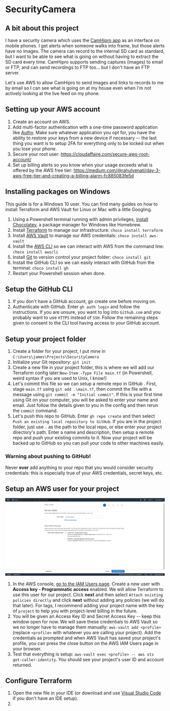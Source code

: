# SecurityCamera
## A bit about this project
I have a security camera which uses the [CamHipro app](https://camhi.pro/) as an interface on mobile phones. I get alerts when someone walks into frame, but those alerts have no images. The camera can record to the internal SD card as standard, but I want to be able to see what is going on without having to extract the SD card every time. CamHipro supports sending captures (images) to email or FTP, and can send recordings to FTP too... but I don't have an FTP server.

Let's use AWS to allow CamHipro to send images and links to records to me by email so I can see what is going on at my house even when I'm not actively looking at the live feed on my phone.
## Setting up your AWS account
1. Create an account on AWS. 
2. Add multi-factor authentication with a one-time password application like [Authy](https://authy.com/). Make sure whatever application you opt for, you have the ability to restore your keys from a new device if necessary -- the last thing you want is to setup 2FA for everything only to be locked out when you lose your phone.
3. Secure your root user: https://cloudaffaire.com/secure-aws-root-account/
4. Set up billing alerts so you know when your usage exceeds what is offered by the AWS free tier: https://medium.com/@rahulvenati/day-3-aws-free-tier-and-creating-a-billing-alarm-fc885083fe5d

## Installing packages on Windows
This guide is for a Windows 10 user. You can find many guides on how to install Terraform and AWS Vault for Linux or Mac with a little Googling.
1. Using a Powershell terminal running with admin privileges, [install Chocolatey](https://chocolatey.org/install), a package manager for Windows like Homebrew. 
2. Install [Terraform](https://community.chocolatey.org/packages/terraform) to manage our infrastructure: `choco install terraform` 
3. Install [AWS Vault](https://community.chocolatey.org/packages/aws-vault) to manage our AWS credentials: `choco install aws-vault`
4. Install the [AWS CLI](https://community.chocolatey.org/packages/awscli) so we can interact with AWS from the command line: `choco install awscli`
5. Install [Git](https://community.chocolatey.org/packages/git) to version control your project folder: `choco install git`
6. Install the GitHub CLI so we can easily interact with GitHub from the terminal: `choco install gh`
7. Restart your Powershell session when done.

## Setup the GitHub CLI
1. If you don't have a GitHub account, go create one before moving on.
2. Authenticate with GitHub. Enter `gh auth login` and follow the instructions. If you are unsure, you want to log into `Github.com` and you probably want to use `HTTPS` instead of `SSH`. Follow the remaining steps given to consent to the CLI tool having access to your GitHub account. 

## Setup your project folder
1. Create a folder for your project, I put mine in `C:\Users\james\Projects\SecurityCamera`
2. Initialize your Git repository: `git init`
3. Create a new file in your project folder, this is where we will add our Terraform config later:`New-Item -Type File main.tf` (in Powershell, weird syntax if you are used to Unix, I know!)
4. Let's commit this file so we can setup a remote repo in GitHub . First, stage `main.tf` using `git add .\main.tf`, then commit the file with a message using `git commit -m "Initial commit"`. If this is your first time using Git on your computer, you will be asked to enter your name and email. Just follow the details given to you in the config and then rerun the `commit` command.
5. Let's push this repo to GitHub. Enter `gh repo create` and then select `Push an existing local repository to GitHub`. If you are in the project folder, just use `.` as the path to the local repo, or else enter your project directory's path. Enter a name and description, then setup a remote repo and push your existing commits to it. Now your project will be backed up to GitHub so you can pull your code to other machines easily.
### Warning about pushing to GitHub!
Never **ever** add anything to your repo that you would consider security credentials: this is especially true of your AWS credentials, secret keys, etc. 

## Setup an AWS user for your project
![Creating a new AWS user for your project](https://github.com/jamesinjapan/SecurityCamera/raw/master/blog/new_aws_programmatic_user.png)
1. In the AWS console, [go to the IAM Users page](https://console.aws.amazon.com/iam/home#/users). Create a new user with **Access key - Programmatic access** enabled. We will allow Terraform to use this user for our project. Click **next** and then select `Attach existing policies directly` and click **next** without adding any policies (we will do that later). For tags, I recommend adding your project name with the key of `project` to help you with project-level billing in the future.
2. You will be given an Access Key ID and Secret Access Key -- keep this window open for now. We will save these credentials to AWS Vault so we no longer have to manage them manually: `aws-vault add <profile>` (replace `<profile>` with whatever you are calling your project). Add the credentials as prompted and when AWS Vault has saved your project's profile, you can press the close button on the AWS IAM Users page in your browser.
3. Test that everything is setup: `aws-vault exec <profile> -- aws sts get-caller-identity`. You should see your project's user ID and account returned.

## Configure Terraform 
1. Open the new file in your IDE (or download and use [Visual Studio Code](https://code.visualstudio.com/) if you don't have an IDE setup). 
2. 
